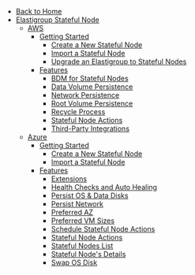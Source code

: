 <!-- Table of Contents -->

- <a href="/" class="sidebar-home"><i data-feather="arrow-left" class="sidebar-back-icon"></i>Back to Home</a>
- [Elastigroup Stateful Node](managed-instance/)
  - [AWS](managed-instance/features/stateful-managed-instances)
    - [Getting Started](managed-instance/getting-started/)
      - [Create a New Stateful Node](managed-instance/getting-started/create-a-new-managed-instance)
      - [Import a Stateful Node](managed-instance/getting-started/join-an-existing-managed-instance)
      - [Upgrade an Elastigroup to Stateful Nodes](managed-instance/tutorials/upgrade-an-existing-elastigroup-to-managed-instance)
    - [Features](managed-instance/features/)
      - [BDM for Stateful Nodes]()
      - [Data Volume Persistence](managed-instance/features/data-volume-persistence)
      - [Network Persistence](managed-instance/features/network-persistence)
      - [Root Volume Persistence](managed-instance/features/root-volume-persistence)
      - [Recycle Process](managed-instance/features/replacement-process)
      - [Stateful Node Actions](managed-instance/features/managed-instance-actions)
      - [Third-Party Integrations](managed-instance/features/third-party-integrations)
  - [Azure](managed-instance/azure/)
    - [Getting Started](managed-instance/azure/getting-started/)
      - [Create a New Stateful Node](managed-instance/azure/getting-started/create-stateful-node)
      - [Import a Stateful Node](managed-instance/azure/getting-started/import-stateful-node)   
    - [Features](managed-instance/azure/features/)
      - [Extensions](managed-instance/azure/tutorials/extensions)
      - [Health Checks and Auto Healing](managed-instance/azure/tutorials/set-health-checks-and-autohealing)
      - [Persist OS & Data Disks](managed-instance/azure/features/persist-os-data-disks)
      - [Persist Network](managed-instance/azure/features/persist-network)
      - [Preferred AZ](managed-instance/azure/features/preferred-az)
      - [Preferred VM Sizes](managed-instance/azure/tutorials/preferred-vm-sizes)
      - [Schedule Stateful Node Actions](managed-instance/azure/features/schedule)
      - [Stateful Node Actions](managed-instance/azure/features/actions)
      - [Stateful Nodes List](managed-instance/azure/tutorials/manage)
      - [Stateful Node's Details](managed-instance/azure/tutorials/view-details)
      - [Swap OS Disk](managed-instance/azure/features/swap-os-disk)

      

